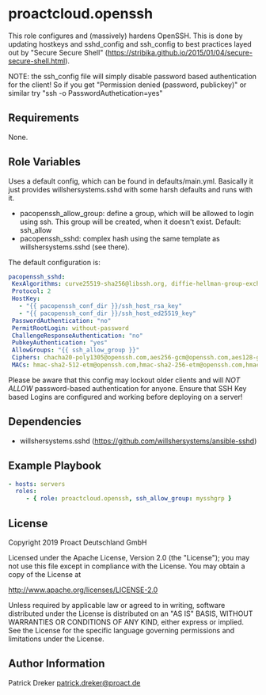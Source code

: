 # proactcloud.openssh

This role configures and (massively) hardens OpenSSH. This is done by updating hostkeys and sshd_config and ssh_config to best practices layed out by "Secure Secure Shell" (<https://stribika.github.io/2015/01/04/secure-secure-shell.html>).

NOTE: the ssh_config file will simply disable password based authentication for the client! So if you get "Permission denied (password, publickey)" or similar try "ssh -o PasswordAuthetication=yes"

## Requirements

None.

## Role Variables

Uses a default config, which can be found in defaults/main.yml. Basically it just provides willshersystems.sshd with some harsh defaults and runs with it.

* pacopenssh_allow_group: define a group, which will be allowed to login using ssh. This group will be created, when it doesn't exist. Default: ssh_allow
* pacopenssh_sshd: complex hash using the same template as willshersystems.sshd (see there).

 The default configuration is:

 ```yaml
 pacopenssh_sshd:
  KexAlgorithms: curve25519-sha256@libssh.org, diffie-hellman-group-exchange-sha256
  Protocol: 2
  HostKey:
    - "{{ pacopenssh_conf_dir }}/ssh_host_rsa_key"
    - "{{ pacopenssh_conf_dir }}/ssh_host_ed25519_key"
  PasswordAuthentication: "no"
  PermitRootLogin: without-password
  ChallengeResponseAuthentication: "no"
  PubkeyAuthentication: "yes"
  AllowGroups: "{{ ssh_allow_group }}"
  Ciphers: chacha20-poly1305@openssh.com,aes256-gcm@openssh.com,aes128-gcm@openssh.com,aes256-ctr,aes192-ctr,aes128-ctr
  MACs: hmac-sha2-512-etm@openssh.com,hmac-sha2-256-etm@openssh.com,hmac-ripemd160-etm@openssh.com,umac-128-etm@openssh.com,hmac-sha2-512,hmac-sha2-256,hmac-ripemd160,umac-128@openssh.com
```

Please be aware that this config may lockout older clients and will *NOT ALLOW* password-based authentication for anyone. Ensure that SSH Key based Logins are configured and working before deploying on a server!

## Dependencies

* willshersystems.sshd (<https://github.com/willshersystems/ansible-sshd>)

## Example Playbook

```yml
- hosts: servers
  roles:
     - { role: proactcloud.openssh, ssh_allow_group: mysshgrp }
```

## License

Copyright 2019 Proact Deutschland GmbH

Licensed under the Apache License, Version 2.0 (the "License");
you may not use this file except in compliance with the License.
You may obtain a copy of the License at

<http://www.apache.org/licenses/LICENSE-2.0>

Unless required by applicable law or agreed to in writing, software
distributed under the License is distributed on an "AS IS" BASIS,
WITHOUT WARRANTIES OR CONDITIONS OF ANY KIND, either express or implied.
See the License for the specific language governing permissions and
limitations under the License.

## Author Information

Patrick Dreker <patrick.dreker@proact.de>
